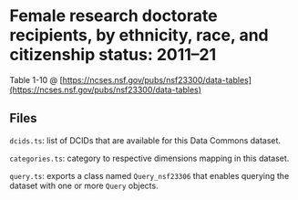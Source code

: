 # Female research doctorate recipients, by ethnicity, race, and citizenship status: 2011–21

Table 1-10 @ [https://ncses.nsf.gov/pubs/nsf23300/data-tables](https://ncses.nsf.gov/pubs/nsf23300/data-tables)

## Files

`dcids.ts`: list of DCIDs that are available for this Data Commons dataset.

`categories.ts`: category to respective dimensions mapping in this dataset.

`query.ts`: exports a class named `Query_nsf23306` that enables querying the dataset with one or more `Query` objects.
